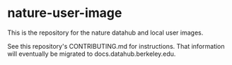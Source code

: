 # nature-user-image

This is the repository for the nature datahub and local user images.

See this repository's CONTRIBUTING.md for instructions. That information will eventually be migrated to docs.datahub.berkeley.edu.
